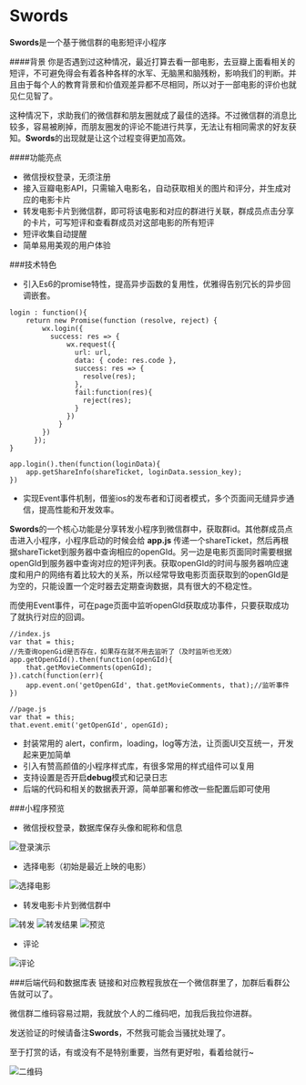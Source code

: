 # Swords
**Swords**是一个基于微信群的电影短评小程序

####背景
你是否遇到过这种情况，最近打算去看一部电影，去豆瓣上面看相关的短评，不可避免得会有着各种各样的水军、无脑黑和脑残粉，影响我们的判断。并且由于每个人的教育背景和价值观差异都不尽相同，所以对于一部电影的评价也就见仁见智了。

这种情况下，求助我们的微信群和朋友圈就成了最佳的选择。不过微信群的消息比较多，容易被刷掉，而朋友圈发的评论不能进行共享，无法让有相同需求的好友获知。**Swords**的出现就是让这个过程变得更加高效。

####功能亮点
- 微信授权登录，无须注册
- 接入豆瓣电影API，只需输入电影名，自动获取相关的图片和评分，并生成对应的电影卡片
- 转发电影卡片到微信群，即可将该电影和对应的群进行关联，群成员点击分享的卡片，可写短评和查看群成员对这部电影的所有短评
- 短评收集自动提醒
- 简单易用美观的用户体验

###技术特色
- 引入Es6的promise特性，提高异步函数的复用性，优雅得告别冗长的异步回调嵌套。
```
login : function(){
    return new Promise(function (resolve, reject) { 
        wx.login({
          success: res => {
              wx.request({
                url: url,
                data: { code: res.code },
                success: res => {
                  resolve(res); 
                },
                fail:function(res){
                  reject(res);
                }
              })
            }
        })
      }); 
}
```

```
app.login().then(function(loginData){
    app.getShareInfo(shareTicket, loginData.session_key);
})
```
- 实现Event事件机制，借鉴ios的发布者和订阅者模式，多个页面间无缝异步通信，提高性能和开发效率。

**Swords**的一个核心功能是分享转发小程序到微信群中，获取群id。其他群成员点击进入小程序，小程序启动的时候会给 **app.js** 传递一个shareTicket，然后再根据shareTicket到服务器中查询相应的openGId。另一边是电影页面同时需要根据openGId到服务器中查询对应的短评列表。获取openGId的时间与服务器响应速度和用户的网络有着比较大的关系，所以经常导致电影页面获取到的openGId是为空的，只能设置一个定时器去定期查询数据，具有很大的不稳定性。

而使用Event事件，可在page页面中监听openGId获取成功事件，只要获取成功了就执行对应的回调。
```
//index.js
var that = this;
//先查询openGid是否存在，如果存在就不用去监听了（及时监听也无效）
app.getOpenGId().then(function(openGId){
    that.getMovieComments(openGId);
}).catch(function(err){
    app.event.on('getOpenGId', that.getMovieComments, that);//监听事件
})
```

```
//page.js
var that = this;
that.event.emit('getOpenGId', openGId);
```

- 封装常用的 alert，confirm，loading，log等方法，让页面UI交互统一，开发起来更加简单
- 引入有赞高颜值的小程序样式库，有很多常用的样式组件可以复用
- 支持设置是否开启**debug**模式和记录日志
- 后端的代码和相关的数据表开源，简单部署和修改一些配置后即可使用

###小程序预览
- 微信授权登录，数据库保存头像和昵称和信息

![登录演示](https://raw.githubusercontent.com/houtaijun/Swords/docs/images/doc/login.gif)

- 选择电影（初始是最近上映的电影）

![选择电影](https://raw.githubusercontent.com/houtaijun/Swords/docs/images/doc/select-movie.gif)

- 转发电影卡片到微信群中

![转发](https://raw.githubusercontent.com/houtaijun/Swords/docs/images/doc/send.jpeg)
![转发结果](https://raw.githubusercontent.com/houtaijun/Swords/docs/images/doc/send-result.jpeg)
![预览](https://raw.githubusercontent.com/houtaijun/Swords/docs/images/doc/review.png)

- 评论

![评论](https://raw.githubusercontent.com/houtaijun/Swords/docs/images/doc/to-comment.gif)

###后端代码和数据库表
链接和对应教程我放在一个微信群里了，加群后看群公告就可以了。

微信群二维码容易过期，我就放个人的二维码吧，加我后我拉你进群。

发送验证的时候请备注**Swords**，不然我可能会当骚扰处理了。

至于打赏的话，有或没有不是特别重要，当然有更好啦，看着给就行~

![二维码](https://raw.githubusercontent.com/houtaijun/Swords/docs/images/doc/qrcode.jpeg)
